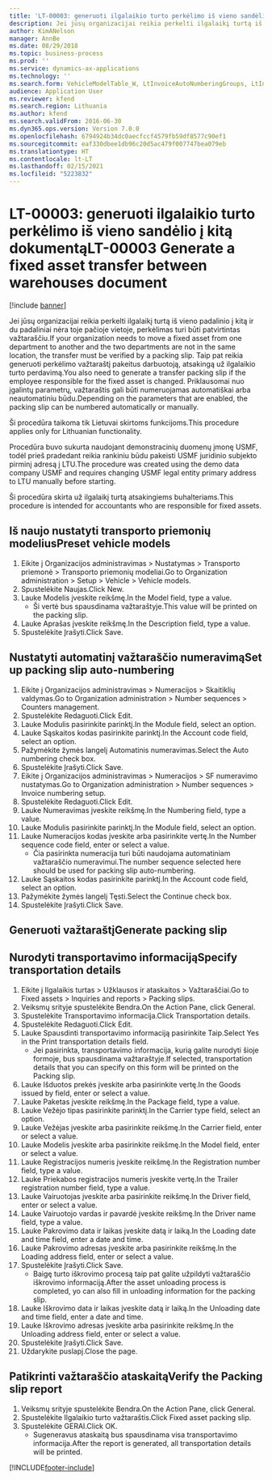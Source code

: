 ```yaml
---
title: 'LT-00003: generuoti ilgalaikio turto perkėlimo iš vieno sandėlio į kitą dokumentą'
description: Jei jūsų organizacijai reikia perkelti ilgalaikį turtą iš vieno padalinio į kitą ir du padaliniai nėra toje pačioje vietoje, perkėlimas turi būti patvirtintas važtaraščiu.
author: KimANelson
manager: AnnBe
ms.date: 08/29/2018
ms.topic: business-process
ms.prod: ''
ms.service: dynamics-ax-applications
ms.technology: ''
ms.search.form: VehicleModelTable_W, LtInvoiceAutoNumberingGroups, LtInvoiceAutonumberingTable, AssetWarehouseTransfer, HcmWorkerLookUp, SysQueryForm, LtAssetPackingSlip, TransportationDocument, LogisticsPostalAddressLookup
audience: Application User
ms.reviewer: kfend
ms.search.region: Lithuania
ms.author: kfend
ms.search.validFrom: 2016-06-30
ms.dyn365.ops.version: Version 7.0.0
ms.openlocfilehash: 6794924b34dc0aecfccf4579fb59df8577c90ef1
ms.sourcegitcommit: eaf330dbee1db96c20d5ac479f007747bea079eb
ms.translationtype: HT
ms.contentlocale: lt-LT
ms.lasthandoff: 02/15/2021
ms.locfileid: "5223832"
---
```

# <a name="lt-00003-generate-a-fixed-asset-transfer-between-warehouses-document"></a><span data-ttu-id="86511-103">LT-00003: generuoti ilgalaikio turto perkėlimo iš vieno sandėlio į kitą dokumentą</span><span class="sxs-lookup"><span data-stu-id="86511-103">LT-00003 Generate a fixed asset transfer between warehouses document</span></span>

[!include [banner](../../includes/banner.md)]

<span data-ttu-id="86511-104">Jei jūsų organizacijai reikia perkelti ilgalaikį turtą iš vieno padalinio į kitą ir du padaliniai nėra toje pačioje vietoje, perkėlimas turi būti patvirtintas važtaraščiu.</span><span class="sxs-lookup"><span data-stu-id="86511-104">If your organization needs to move a fixed asset from one department to another and the two departments are not in the same location, the transfer must be verified by a packing slip.</span></span> <span data-ttu-id="86511-105">Taip pat reikia generuoti perkėlimo važtaraštį pakeitus darbuotoją, atsakingą už ilgalaikio turto perdavimą.</span><span class="sxs-lookup"><span data-stu-id="86511-105">You also need to generate a transfer packing slip if the employee responsible for the fixed asset is changed.</span></span> <span data-ttu-id="86511-106">Priklausomai nuo įgalintų parametrų, važtaraštis gali būti numeruojamas automatiškai arba neautomatiniu būdu.</span><span class="sxs-lookup"><span data-stu-id="86511-106">Depending on the parameters that are enabled, the packing slip can be numbered automatically or manually.</span></span>

<span data-ttu-id="86511-107">Ši procedūra taikoma tik Lietuvai skirtoms funkcijoms.</span><span class="sxs-lookup"><span data-stu-id="86511-107">This procedure applies only for Lithuanian functionality.</span></span> 

<span data-ttu-id="86511-108">Procedūra buvo sukurta naudojant demonstracinių duomenų įmonę USMF, todėl prieš pradedant reikia rankiniu būdu pakeisti USMF juridinio subjekto pirminį adresą į LTU.</span><span class="sxs-lookup"><span data-stu-id="86511-108">The procedure was created using the demo data company USMF and requires changing USMF legal entity primary address to LTU manually before starting.</span></span> 

<span data-ttu-id="86511-109">Ši procedūra skirta už ilgalaikį turtą atsakingiems buhalteriams.</span><span class="sxs-lookup"><span data-stu-id="86511-109">This procedure is intended for accountants who are responsible for fixed assets.</span></span>


## <a name="preset-vehicle-models"></a><span data-ttu-id="86511-110">Iš naujo nustatyti transporto priemonių modelius</span><span class="sxs-lookup"><span data-stu-id="86511-110">Preset vehicle models</span></span>
1. <span data-ttu-id="86511-111">Eikite į Organizacijos administravimas > Nustatymas > Transporto priemonė > Transporto priemonių modeliai.</span><span class="sxs-lookup"><span data-stu-id="86511-111">Go to Organization administration > Setup > Vehicle > Vehicle models.</span></span>
2. <span data-ttu-id="86511-112">Spustelėkite Naujas.</span><span class="sxs-lookup"><span data-stu-id="86511-112">Click New.</span></span>
3. <span data-ttu-id="86511-113">Lauke Modelis įveskite reikšmę.</span><span class="sxs-lookup"><span data-stu-id="86511-113">In the Model field, type a value.</span></span>
    * <span data-ttu-id="86511-114">Ši vertė bus spausdinama važtaraštyje.</span><span class="sxs-lookup"><span data-stu-id="86511-114">This value will be printed on the packing slip.</span></span>  
4. <span data-ttu-id="86511-115">Lauke Aprašas įveskite reikšmę.</span><span class="sxs-lookup"><span data-stu-id="86511-115">In the Description field, type a value.</span></span>
5. <span data-ttu-id="86511-116">Spustelėkite Įrašyti.</span><span class="sxs-lookup"><span data-stu-id="86511-116">Click Save.</span></span>

## <a name="set-up-packing-slip-auto-numbering"></a><span data-ttu-id="86511-117">Nustatyti automatinį važtaraščio numeravimą</span><span class="sxs-lookup"><span data-stu-id="86511-117">Set up packing slip auto-numbering</span></span>
1. <span data-ttu-id="86511-118">Eikite į Organizacijos administravimas > Numeracijos > Skaitiklių valdymas.</span><span class="sxs-lookup"><span data-stu-id="86511-118">Go to Organization administration > Number sequences > Counters management.</span></span>
2. <span data-ttu-id="86511-119">Spustelėkite Redaguoti.</span><span class="sxs-lookup"><span data-stu-id="86511-119">Click Edit.</span></span>
3. <span data-ttu-id="86511-120">Lauke Modulis pasirinkite parinktį.</span><span class="sxs-lookup"><span data-stu-id="86511-120">In the Module field, select an option.</span></span>
4. <span data-ttu-id="86511-121">Lauke Sąskaitos kodas pasirinkite parinktį.</span><span class="sxs-lookup"><span data-stu-id="86511-121">In the Account code field, select an option.</span></span>
5. <span data-ttu-id="86511-122">Pažymėkite žymės langelį Automatinis numeravimas.</span><span class="sxs-lookup"><span data-stu-id="86511-122">Select the Auto numbering check box.</span></span>
6. <span data-ttu-id="86511-123">Spustelėkite Įrašyti.</span><span class="sxs-lookup"><span data-stu-id="86511-123">Click Save.</span></span>
7. <span data-ttu-id="86511-124">Eikite į Organizacijos administravimas > Numeracijos > SF numeravimo nustatymas.</span><span class="sxs-lookup"><span data-stu-id="86511-124">Go to Organization administration > Number sequences > Invoice numbering setup.</span></span>
8. <span data-ttu-id="86511-125">Spustelėkite Redaguoti.</span><span class="sxs-lookup"><span data-stu-id="86511-125">Click Edit.</span></span>
9. <span data-ttu-id="86511-126">Lauke Numeravimas įveskite reikšmę.</span><span class="sxs-lookup"><span data-stu-id="86511-126">In the Numbering field, type a value.</span></span>
10. <span data-ttu-id="86511-127">Lauke Modulis pasirinkite parinktį.</span><span class="sxs-lookup"><span data-stu-id="86511-127">In the Module field, select an option.</span></span>
11. <span data-ttu-id="86511-128">Lauke Numeracijos kodas įveskite arba pasirinkite vertę.</span><span class="sxs-lookup"><span data-stu-id="86511-128">In the Number sequence code field, enter or select a value.</span></span>
    * <span data-ttu-id="86511-129">Čia pasirinkta numeracija turi būti naudojama automatiniam važtaraščio numeravimui.</span><span class="sxs-lookup"><span data-stu-id="86511-129">The number sequence selected here should be used for packing slip auto-numbering.</span></span>  
12. <span data-ttu-id="86511-130">Lauke Sąskaitos kodas pasirinkite parinktį.</span><span class="sxs-lookup"><span data-stu-id="86511-130">In the Account code field, select an option.</span></span>
13. <span data-ttu-id="86511-131">Pažymėkite žymės langelį Tęsti.</span><span class="sxs-lookup"><span data-stu-id="86511-131">Select the Continue check box.</span></span>
14. <span data-ttu-id="86511-132">Spustelėkite Įrašyti.</span><span class="sxs-lookup"><span data-stu-id="86511-132">Click Save.</span></span>

## <a name="generate-packing-slip"></a><span data-ttu-id="86511-133">Generuoti važtaraštį</span><span class="sxs-lookup"><span data-stu-id="86511-133">Generate packing slip</span></span>

## <a name="specify-transportation-details"></a><span data-ttu-id="86511-134">Nurodyti transportavimo informaciją</span><span class="sxs-lookup"><span data-stu-id="86511-134">Specify transportation details</span></span>
1. <span data-ttu-id="86511-135">Eikite į Ilgalaikis turtas > Užklausos ir ataskaitos > Važtaraščiai.</span><span class="sxs-lookup"><span data-stu-id="86511-135">Go to Fixed assets > Inquiries and reports > Packing slips.</span></span>
2. <span data-ttu-id="86511-136">Veiksmų srityje spustelėkite Bendra.</span><span class="sxs-lookup"><span data-stu-id="86511-136">On the Action Pane, click General.</span></span>
3. <span data-ttu-id="86511-137">Spustelėkite Transportavimo informacija.</span><span class="sxs-lookup"><span data-stu-id="86511-137">Click Transportation details.</span></span>
4. <span data-ttu-id="86511-138">Spustelėkite Redaguoti.</span><span class="sxs-lookup"><span data-stu-id="86511-138">Click Edit.</span></span>
5. <span data-ttu-id="86511-139">Lauke Spausdinti transportavimo informaciją pasirinkite Taip.</span><span class="sxs-lookup"><span data-stu-id="86511-139">Select Yes in the Print transportation details field.</span></span>
    * <span data-ttu-id="86511-140">Jei pasirinkta, transportavimo informacija, kurią galite nurodyti šioje formoje, bus spausdinama važtaraštyje.</span><span class="sxs-lookup"><span data-stu-id="86511-140">If selected, transportation details that you can specify on this form will be printed on the Packing slip.</span></span>  
6. <span data-ttu-id="86511-141">Lauke Išduotos prekės įveskite arba pasirinkite vertę.</span><span class="sxs-lookup"><span data-stu-id="86511-141">In the Goods issued by field, enter or select a value.</span></span>
7. <span data-ttu-id="86511-142">Lauke Paketas įveskite reikšmę.</span><span class="sxs-lookup"><span data-stu-id="86511-142">In the Package field, type a value.</span></span>
8. <span data-ttu-id="86511-143">Lauke Vežėjo tipas pasirinkite parinktį.</span><span class="sxs-lookup"><span data-stu-id="86511-143">In the Carrier type field, select an option.</span></span>
9. <span data-ttu-id="86511-144">Lauke Vežėjas įveskite arba pasirinkite reikšmę.</span><span class="sxs-lookup"><span data-stu-id="86511-144">In the Carrier field, enter or select a value.</span></span>
10. <span data-ttu-id="86511-145">Lauke Modelis įveskite arba pasirinkite reikšmę.</span><span class="sxs-lookup"><span data-stu-id="86511-145">In the Model field, enter or select a value.</span></span>
11. <span data-ttu-id="86511-146">Lauke Registracijos numeris įveskite reikšmę.</span><span class="sxs-lookup"><span data-stu-id="86511-146">In the Registration number field, type a value.</span></span>
12. <span data-ttu-id="86511-147">Lauke Priekabos registracijos numeris įveskite vertę.</span><span class="sxs-lookup"><span data-stu-id="86511-147">In the Trailer registration number field, type a value.</span></span>
13. <span data-ttu-id="86511-148">Lauke Vairuotojas įveskite arba pasirinkite reikšmę.</span><span class="sxs-lookup"><span data-stu-id="86511-148">In the Driver field, enter or select a value.</span></span>
14. <span data-ttu-id="86511-149">Lauke Vairuotojo vardas ir pavardė įveskite reikšmę.</span><span class="sxs-lookup"><span data-stu-id="86511-149">In the Driver name field, type a value.</span></span>
15. <span data-ttu-id="86511-150">Lauke Pakrovimo data ir laikas įveskite datą ir laiką.</span><span class="sxs-lookup"><span data-stu-id="86511-150">In the Loading date and time field, enter a date and time.</span></span>
16. <span data-ttu-id="86511-151">Lauke Pakrovimo adresas įveskite arba pasirinkite reikšmę.</span><span class="sxs-lookup"><span data-stu-id="86511-151">In the Loading address field, enter or select a value.</span></span>
17. <span data-ttu-id="86511-152">Spustelėkite Įrašyti.</span><span class="sxs-lookup"><span data-stu-id="86511-152">Click Save.</span></span>
    * <span data-ttu-id="86511-153">Baigę turto iškrovimo procesą taip pat galite užpildyti važtaraščio iškrovimo informaciją.</span><span class="sxs-lookup"><span data-stu-id="86511-153">After the asset unloading process is completed, yo can also fill in unloading information for the packing slip.</span></span>  
18. <span data-ttu-id="86511-154">Lauke Iškrovimo data ir laikas įveskite datą ir laiką.</span><span class="sxs-lookup"><span data-stu-id="86511-154">In the Unloading date and time field, enter a date and time.</span></span>
19. <span data-ttu-id="86511-155">Lauke Iškrovimo adresas įveskite arba pasirinkite reikšmę.</span><span class="sxs-lookup"><span data-stu-id="86511-155">In the Unloading address field, enter or select a value.</span></span>
20. <span data-ttu-id="86511-156">Spustelėkite Įrašyti.</span><span class="sxs-lookup"><span data-stu-id="86511-156">Click Save.</span></span>
21. <span data-ttu-id="86511-157">Uždarykite puslapį.</span><span class="sxs-lookup"><span data-stu-id="86511-157">Close the page.</span></span>

## <a name="verify-the-packing-slip-report"></a><span data-ttu-id="86511-158">Patikrinti važtaraščio ataskaitą</span><span class="sxs-lookup"><span data-stu-id="86511-158">Verify the Packing slip report</span></span>
1. <span data-ttu-id="86511-159">Veiksmų srityje spustelėkite Bendra.</span><span class="sxs-lookup"><span data-stu-id="86511-159">On the Action Pane, click General.</span></span>
2. <span data-ttu-id="86511-160">Spustelėkite Ilgalaikio turto važtaraštis.</span><span class="sxs-lookup"><span data-stu-id="86511-160">Click Fixed asset packing slip.</span></span>
3. <span data-ttu-id="86511-161">Spustelėkite GERAI.</span><span class="sxs-lookup"><span data-stu-id="86511-161">Click OK.</span></span>
    * <span data-ttu-id="86511-162">Sugeneravus ataskaitą bus spausdinama visa transportavimo informacija.</span><span class="sxs-lookup"><span data-stu-id="86511-162">After the report is generated, all transportation details will be printed.</span></span>  



[!INCLUDE[footer-include](../../../includes/footer-banner.md)]